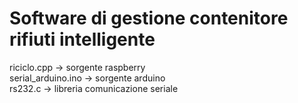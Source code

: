 # Software di gestione contenitore rifiuti intelligente
riciclo.cpp -> sorgente raspberry<br>
serial_arduino.ino -> sorgente arduino<br>
rs232.c -> libreria comunicazione seriale<br>
 
